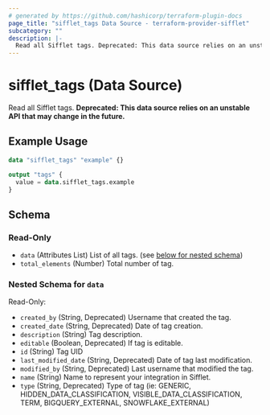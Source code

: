 ```yaml
---
# generated by https://github.com/hashicorp/terraform-plugin-docs
page_title: "sifflet_tags Data Source - terraform-provider-sifflet"
subcategory: ""
description: |-
  Read all Sifflet tags. Deprecated: This data source relies on an unstable API that may change in the future.
---
```


# sifflet_tags (Data Source)

Read all Sifflet tags. **Deprecated: This data source relies on an unstable API that may change in the future.**

## Example Usage

```terraform
data "sifflet_tags" "example" {}

output "tags" {
  value = data.sifflet_tags.example
}
```

<!-- schema generated by tfplugindocs -->
## Schema

### Read-Only

- `data` (Attributes List) List of all tags. (see [below for nested schema](#nestedatt--data))
- `total_elements` (Number) Total number of tag.

<a id="nestedatt--data"></a>
### Nested Schema for `data`

Read-Only:

- `created_by` (String, Deprecated) Username that created the tag.
- `created_date` (String, Deprecated) Date of tag creation.
- `description` (String) Tag description.
- `editable` (Boolean, Deprecated) If tag is editable.
- `id` (String) Tag UID
- `last_modified_date` (String, Deprecated) Date of tag last modification.
- `modified_by` (String, Deprecated) Last username that modified the tag.
- `name` (String) Name to represent your integration in Sifflet.
- `type` (String, Deprecated) Type of tag (ie: GENERIC, HIDDEN_DATA_CLASSIFICATION, VISIBLE_DATA_CLASSIFICATION, TERM, BIGQUERY_EXTERNAL, SNOWFLAKE_EXTERNAL)
